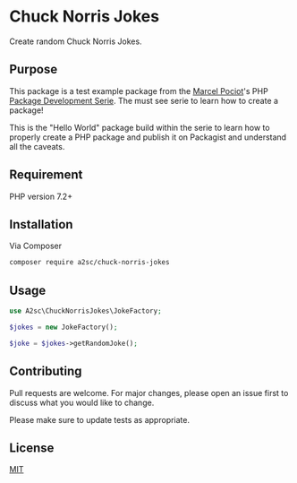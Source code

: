 # Chuck Norris Jokes

Create random Chuck Norris Jokes.

## Purpose

This package is a test example package from the [Marcel Pociot](https://github.com/mpociot)'s PHP [Package Development Serie](https://phppackagedevelopment.com/). The must see serie to learn how to create a package!

This is the "Hello World" package build within the serie to learn how to properly create a PHP package and publish it on Packagist and understand all the caveats.

## Requirement

PHP version 7.2+

## Installation

Via Composer

```bash
composer require a2sc/chuck-norris-jokes
```

## Usage

```php
use A2sc\ChuckNorrisJokes\JokeFactory;

$jokes = new JokeFactory();

$joke = $jokes->getRandomJoke();
```

## Contributing
Pull requests are welcome. For major changes, please open an issue first to discuss what you would like to change.

Please make sure to update tests as appropriate.

## License
[MIT](https://choosealicense.com/licenses/mit/)
